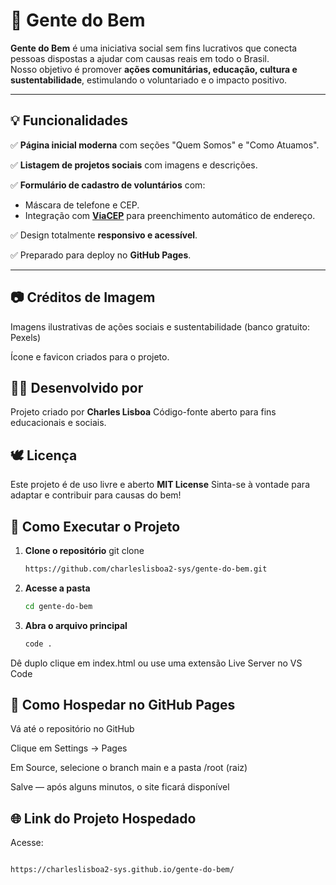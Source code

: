 # 🤝 Gente do Bem

**Gente do Bem** é uma iniciativa social sem fins lucrativos que conecta pessoas dispostas a ajudar com causas reais em todo o Brasil.  
Nosso objetivo é promover **ações comunitárias, educação, cultura e sustentabilidade**, estimulando o voluntariado e o impacto positivo.

---

## 💡 Funcionalidades

✅ **Página inicial moderna** com seções "Quem Somos" e "Como Atuamos".

✅ **Listagem de projetos sociais** com imagens e descrições.

✅ **Formulário de cadastro de voluntários** com:
   - Máscara de telefone e CEP.
   - Integração com **[ViaCEP](https://viacep.com.br/)** para preenchimento automático de endereço.

✅ Design totalmente **responsivo e acessível**.

✅ Preparado para deploy no **GitHub Pages**.

---

## 📷 Créditos de Imagem

Imagens ilustrativas de ações sociais e sustentabilidade (banco gratuito: Pexels)

Ícone e favicon criados para o projeto.

## 🧑‍💻 Desenvolvido por

Projeto criado por **Charles Lisboa**
Código-fonte aberto para fins educacionais e sociais.

## 🕊️ Licença

Este projeto é de uso livre e aberto **MIT License**
Sinta-se à vontade para adaptar e contribuir para causas do bem!

## 🚀 Como Executar o Projeto

1. **Clone o repositório**
   git clone 
   ```bash
   https://github.com/charleslisboa2-sys/gente-do-bem.git

2. **Acesse a pasta**
   ```bash
   cd gente-do-bem

3. **Abra o arquivo principal**
   ```bash
   code .

Dê duplo clique em index.html ou use uma extensão Live Server no VS Code

## 🌱 Como Hospedar no GitHub Pages

Vá até o repositório no GitHub

Clique em Settings → Pages

Em Source, selecione o branch main e a pasta /root (raiz)

Salve — após alguns minutos, o site ficará disponível

## 🌐 Link do Projeto Hospedado
Acesse:
```bash

https://charleslisboa2-sys.github.io/gente-do-bem/